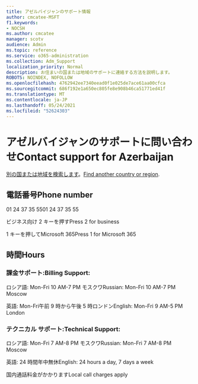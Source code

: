 ```yaml
---
title: アゼルバイジャンのサポート情報
author: cmcatee-MSFT
f1.keywords:
- NOCSH
ms.author: cmcatee
manager: scotv
audience: Admin
ms.topic: reference
ms.service: o365-administration
ms.collection: Adm_Support
localization_priority: Normal
description: お住まいの国または地域のサポートに連絡する方法を説明します。
ROBOTS: NOINDEX, NOFOLLOW
ms.openlocfilehash: 4762942ee7340eead0f1e025de7ace61aa00cfca
ms.sourcegitcommit: 686f192e1a650ec805fe8e908b46ca51771ed41f
ms.translationtype: MT
ms.contentlocale: ja-JP
ms.lasthandoff: 05/24/2021
ms.locfileid: "52624303"
---
```

# <a name="contact-support-for-azerbaijan"></a><span data-ttu-id="06748-103">アゼルバイジャンのサポートに問い合わせ</span><span class="sxs-lookup"><span data-stu-id="06748-103">Contact support for Azerbaijan</span></span>

<span data-ttu-id="06748-104">[別の国または地域を検索します](../../business-video/get-help-support.md)。</span><span class="sxs-lookup"><span data-stu-id="06748-104">[Find another country or region](../../business-video/get-help-support.md).</span></span>

## <a name="phone-number"></a><span data-ttu-id="06748-105">電話番号</span><span class="sxs-lookup"><span data-stu-id="06748-105">Phone number</span></span>
<span data-ttu-id="06748-106">01 24 37 35 55</span><span class="sxs-lookup"><span data-stu-id="06748-106">01 24 37 35 55</span></span>

<span data-ttu-id="06748-107">ビジネス向け 2 キーを押す</span><span class="sxs-lookup"><span data-stu-id="06748-107">Press 2 for business</span></span>

<span data-ttu-id="06748-108">1 キーを押してMicrosoft 365</span><span class="sxs-lookup"><span data-stu-id="06748-108">Press 1 for Microsoft 365</span></span>

## <a name="hours"></a><span data-ttu-id="06748-109">時間</span><span class="sxs-lookup"><span data-stu-id="06748-109">Hours</span></span>
### <a name="billing-support"></a><span data-ttu-id="06748-110">課金サポート:</span><span class="sxs-lookup"><span data-stu-id="06748-110">Billing Support:</span></span>

<span data-ttu-id="06748-111">ロシア語: Mon-Fri 10 AM-7 PM モスクワ</span><span class="sxs-lookup"><span data-stu-id="06748-111">Russian: Mon-Fri 10 AM-7 PM Moscow</span></span>

<span data-ttu-id="06748-112">英語: Mon-Fri午前 9 時から午後 5 時ロンドン</span><span class="sxs-lookup"><span data-stu-id="06748-112">English: Mon-Fri 9 AM-5 PM London</span></span>

### <a name="technical-support"></a><span data-ttu-id="06748-113">テクニカル サポート:</span><span class="sxs-lookup"><span data-stu-id="06748-113">Technical Support:</span></span>

<span data-ttu-id="06748-114">ロシア語: Mon-Fri 7 AM-8 PM モスクワ</span><span class="sxs-lookup"><span data-stu-id="06748-114">Russian: Mon-Fri 7 AM-8 PM Moscow</span></span>

<span data-ttu-id="06748-115">英語: 24 時間年中無休</span><span class="sxs-lookup"><span data-stu-id="06748-115">English: 24 hours a day, 7 days a week</span></span>

<span data-ttu-id="06748-116">国内通話料金がかかります</span><span class="sxs-lookup"><span data-stu-id="06748-116">Local call charges apply</span></span>
